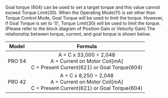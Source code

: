 Goal torque (604) can be used to set a target torque and this value cannot exceed Torque Limit(30).
When the Operating Mode(11) is set other than Torque Control Mode, Goal Torque will be used to limit the torque.
However, if Goal Torque is set to '0', Torque Limit(30) will be used to limit the torque. (Please refer to the block diagram of Position Gain or Velocity Gain)
The relationship between torque, current, and goal torque is shown below.

|Model|Formula|
| :---: | :---: |
|PRO 54 | A = C x 33,000 &divide; 2,048<br />A = Current on Motor Coil[mA]<br />C = Present Current(621) or Goal Torque(604) |
|PRO 42 | A = C x 8,250 &divide; 2,048<br />A = Current on Motor Coil[mA]<br />C = Present Current(621) or Goal Torque(604) |
